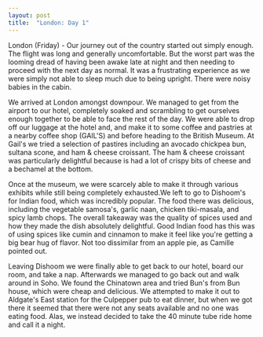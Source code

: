 ```yaml
---
layout: post
title:  "London: Day 1"
---
```


London (Friday) - Our journey out of the country started out simply enough. The flight was long and generally
uncomfortable. But the worst part was the looming dread of having been awake late at night
and then needing to proceed with the next day as normal. It was a frustrating experience as
we were simply not able to sleep much due to being upright. There were noisy babies in the cabin.

We arrived at London amongst downpour. We managed to get from the airport to our hotel,
completely soaked and scrambling to get ourselves enough together to be able to face the rest
of the day. We were able to drop off our luggage at the hotel and, and make it to some coffee
and pastries at a nearby coffee shop (GAIL'S) and before heading to the British Museum. At
Gail's we tried a selection of pastires including an avocado chickpea bun, sultana scone, and
ham & cheese croissant. The ham & cheese croissant was particularly delightful because is had
a lot of crispy bits of cheese and a bechamel at the bottom.

Once at the museum, we were scarcely able to make it through various exhibits while still
being completely exhausted.We left to go to Dishoom's for Indian food, which was incredibly
popular. The food there was delicious, including the vegetable samosa's, garlic naan, chicken
tiki-masala, and spicy lamb chops. The overall takeaway was the quality of spices used and
how they made the dish absolutely delightful. Good Indian food has this was of using spices like
cumin and cinnamon to make it feel like you're getting a big bear hug of flavor. Not too dissimilar
from an apple pie, as Camille pointed out.

Leaving Dishoom we were finally able to get back to our hotel, board our room, and take a nap.
Afterwards we managed to go back out and walk around in Soho. We found the Chinatown area and
tried Bun's from Bun house, which were cheap and delicious. We attempted to make it out to Aldgate's East
station for the Culpepper pub to eat dinner, but when we got there it seemed that there were not any
seats available and no one was eating food. Alas, we instead decided to take the 40 minute tube ride
home and call it a night.
